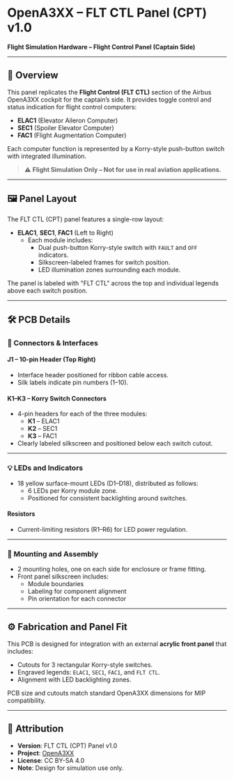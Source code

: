 # OpenA3XX – FLT CTL Panel (CPT) v1.0  
**Flight Simulation Hardware – Flight Control Panel (Captain Side)**

---

## 🧭 Overview

This panel replicates the **Flight Control (FLT CTL)** section of the Airbus OpenA3XX cockpit for the captain’s side. It provides toggle control and status indication for flight control computers:

- **ELAC1** (Elevator Aileron Computer)
- **SEC1** (Spoiler Elevator Computer)
- **FAC1** (Flight Augmentation Computer)

Each computer function is represented by a Korry-style push-button switch with integrated illumination.

> ⚠️ **Flight Simulation Only – Not for use in real aviation applications.**

---

## 🖼️ Panel Layout

The FLT CTL (CPT) panel features a single-row layout:

- **ELAC1**, **SEC1**, **FAC1** (Left to Right)
  - Each module includes:
    - Dual push-button Korry-style switch with `FAULT` and `OFF` indicators.
    - Silkscreen-labeled frames for switch position.
    - LED illumination zones surrounding each module.

The panel is labeled with "FLT CTL" across the top and individual legends above each switch position.

---

## 🛠️ PCB Details

### 🔌 Connectors & Interfaces

#### J1 – 10-pin Header (Top Right)
- Interface header positioned for ribbon cable access.
- Silk labels indicate pin numbers (1–10).

#### K1–K3 – Korry Switch Connectors
- 4-pin headers for each of the three modules:
  - **K1** – ELAC1
  - **K2** – SEC1
  - **K3** – FAC1
- Clearly labeled silkscreen and positioned below each switch cutout.

---

### 💡 LEDs and Indicators

- 18 yellow surface-mount LEDs (D1–D18), distributed as follows:
  - 6 LEDs per Korry module zone.
  - Positioned for consistent backlighting around switches.

#### Resistors
- Current-limiting resistors (R1–R6) for LED power regulation.

---

### 🧷 Mounting and Assembly

- 2 mounting holes, one on each side for enclosure or frame fitting.
- Front panel silkscreen includes:
  - Module boundaries
  - Labeling for component alignment
  - Pin orientation for each connector

---

## ⚙️ Fabrication and Panel Fit

This PCB is designed for integration with an external **acrylic front panel** that includes:
- Cutouts for 3 rectangular Korry-style switches.
- Engraved legends: `ELAC1`, `SEC1`, `FAC1`, and `FLT CTL`.
- Alignment with LED backlighting zones.

PCB size and cutouts match standard OpenA3XX dimensions for MIP compatibility.

---

## 🔗 Attribution

- **Version**: FLT CTL (CPT) Panel v1.0  
- **Project**: [OpenA3XX](https://www.github.com/OpenA3XX)  
- **License**: CC BY-SA 4.0  
- **Note**: Design for simulation use only.
